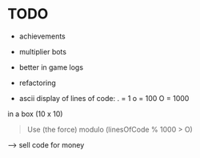 # TODO

- achievements

- multiplier bots

- better in game logs
- refactoring

- ascii display of lines of code:
. = 1
o = 100
O = 1000

in a box (10 x 10)

> Use (the force) modulo (linesOfCode % 1000 > O)


--> sell code for money
